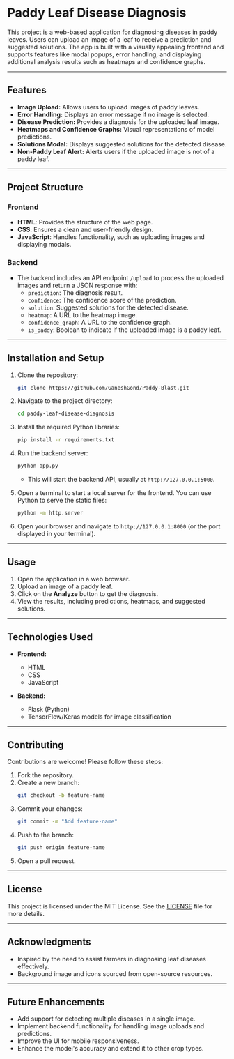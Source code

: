 # Paddy Leaf Disease Diagnosis

This project is a web-based application for diagnosing diseases in paddy leaves. Users can upload an image of a leaf to receive a prediction and suggested solutions. The app is built with a visually appealing frontend and supports features like modal popups, error handling, and displaying additional analysis results such as heatmaps and confidence graphs.

---

## Features

- **Image Upload:** Allows users to upload images of paddy leaves.
- **Error Handling:** Displays an error message if no image is selected.
- **Disease Prediction:** Provides a diagnosis for the uploaded leaf image.
- **Heatmaps and Confidence Graphs:** Visual representations of model predictions.
- **Solutions Modal:** Displays suggested solutions for the detected disease.
- **Non-Paddy Leaf Alert:** Alerts users if the uploaded image is not of a paddy leaf.

---

## Project Structure

### Frontend
- **HTML**: Provides the structure of the web page.
- **CSS**: Ensures a clean and user-friendly design.
- **JavaScript**: Handles functionality, such as uploading images and displaying modals.

### Backend
- The backend includes an API endpoint `/upload` to process the uploaded images and return a JSON response with:
  - `prediction`: The diagnosis result.
  - `confidence`: The confidence score of the prediction.
  - `solution`: Suggested solutions for the detected disease.
  - `heatmap`: A URL to the heatmap image.
  - `confidence_graph`: A URL to the confidence graph.
  - `is_paddy`: Boolean to indicate if the uploaded image is a paddy leaf.

---

## Installation and Setup

1. Clone the repository:
   ```bash
   git clone https://github.com/GaneshGond/Paddy-Blast.git
   ```

2. Navigate to the project directory:
   ```bash
   cd paddy-leaf-disease-diagnosis
   ```

3. Install the required Python libraries:
   ```bash
   pip install -r requirements.txt
   ```

4. Run the backend server:
   ```bash
   python app.py
   ```
   - This will start the backend API, usually at `http://127.0.0.1:5000`.

5. Open a terminal to start a local server for the frontend. You can use Python to serve the static files:
   ```bash
   python -m http.server
   ```

6. Open your browser and navigate to `http://127.0.0.1:8000` (or the port displayed in your terminal).

---

## Usage

1. Open the application in a web browser.
2. Upload an image of a paddy leaf.
3. Click on the **Analyze** button to get the diagnosis.
4. View the results, including predictions, heatmaps, and suggested solutions.

---

## Technologies Used

- **Frontend:**
  - HTML
  - CSS
  - JavaScript

- **Backend:**
  - Flask (Python)
  - TensorFlow/Keras models for image classification

---

## Contributing

Contributions are welcome! Please follow these steps:

1. Fork the repository.
2. Create a new branch:
   ```bash
   git checkout -b feature-name
   ```
3. Commit your changes:
   ```bash
   git commit -m "Add feature-name"
   ```
4. Push to the branch:
   ```bash
   git push origin feature-name
   ```
5. Open a pull request.

---

## License

This project is licensed under the MIT License. See the [LICENSE](LICENSE) file for more details.

---

## Acknowledgments

- Inspired by the need to assist farmers in diagnosing leaf diseases effectively.
- Background image and icons sourced from open-source resources.

---

## Future Enhancements

- Add support for detecting multiple diseases in a single image.
- Implement backend functionality for handling image uploads and predictions.
- Improve the UI for mobile responsiveness.
- Enhance the model's accuracy and extend it to other crop types.

